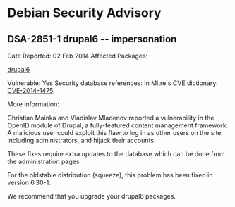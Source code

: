 
Debian Security Advisory
========================


DSA-2851-1 drupal6 -- impersonation
-----------------------------------



Date Reported:
02 Feb 2014
Affected Packages:

[drupal6](https://packages.debian.org/src:drupal6)

Vulnerable:
Yes
Security database references:
In Mitre's CVE dictionary: [CVE-2014-1475](https://security-tracker.debian.org/tracker/CVE-2014-1475).  

More information:

Christian Mainka and Vladislav Mladenov reported a vulnerability in the
OpenID module of Drupal, a fully-featured content management framework.
A malicious user could exploit this flaw to log in as other users on the
site, including administrators, and hijack their accounts.


These fixes require extra updates to the database which can be done from
the administration pages.


For the oldstable distribution (squeeze), this problem has been fixed in
version 6.30-1.


We recommend that you upgrade your drupal6 packages.





